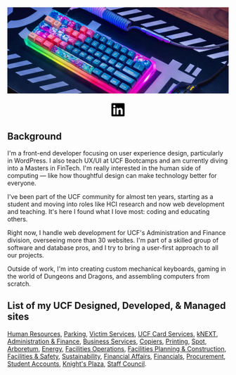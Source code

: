 ## ![mike setzers header](https://github.com/mikesetzer/mikesetzer/raw/main/assets/75534264_2517800635119825_4264933826649653248_n.png)

<p align='center'>
<a href="https://www.linkedin.com/in/mikesetzer/"><img alt="Mike Setzer's LinkedIn Profile" height="30" src="https://raw.githubusercontent.com/iturgeon/iturgeon/main/assets/linkedin.svg"></a>
</p>

## Background

I'm a front-end developer focusing on user experience design, particularly in WordPress. I also teach UX/UI at UCF Bootcamps and am currently diving into a Masters in FinTech. I'm really interested in the human side of computing — like how thoughtful design can make technology better for everyone.

I've been part of the UCF community for almost ten years, starting as a student and moving into roles like HCI research and now web development and teaching. It's here I found what I love most: coding and educating others.

Right now, I handle web development for UCF's Administration and Finance division, overseeing more than 30 websites. I'm part of a skilled group of software and database pros, and I try to bring a user-first approach to all our projects.

Outside of work, I'm into creating custom mechanical keyboards, gaming in the world of Dungeons and Dragons, and assembling computers from scratch.

## List of my UCF Designed, Developed, & Managed sites
<a href="https://hr.ucf.edu">Human Resources</a>, <a href="https://parking.ucf.edu">Parking</a>, <a href="https://victimservices.ucf.edu">Victim Services</a>, <a href="https://ucfcard.ucf.edu">UCF Card Services</a>, <a href="https://knext.ucf.edu">kNEXT</a>, <a href="https://admfin.ucf.edu">Administration & Finance</a>, <a href="https://businessservices.ucf.edu">Business Services</a>, <a href="https://copiers.busserv.ucf.edu">Copiers</a>, <a href="https://printing.ucf.edu">Printing</a>, <a href="https://spot.ucf.edu">Spot</a>, <a href="https://arboretum.ucf.edu">Arboretum</a>, <a href="https://energy.ucf.edu">Energy</a>, <a href="https://fo.ucf.edu">Facilities Operations</a>, <a href="https://fp.ucf.edu">Facilities Planning & Construction</a>, <a href="https://fs.ucf.edu">Facilities & Safety</a>, <a href="https://sustainable.ucf.edu">Sustainability</a>, <a href="https://fa.ucf.edu">Financial Affairs</a>, <a href="https://financials.ucf.edu">Financials</a>, <a href="https://procurement.ucf.edu">Procurement</a>, <a href="https://studentaccounts.ucf.edu">Student Accounts</a>, <a href="https://knightsplaza.com">Knight's Plaza</a>, <a href="https://staffadvisorycouncil.admfin.ucf.edu">Staff Council</a>.
